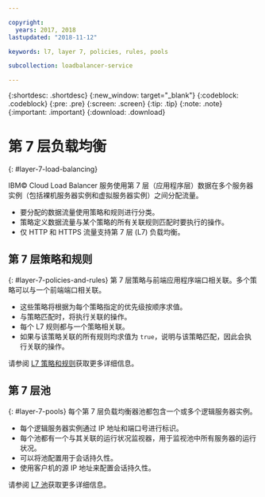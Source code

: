 ```yaml
---

copyright:
  years: 2017, 2018
lastupdated: "2018-11-12"

keywords: l7, layer 7, policies, rules, pools

subcollection: loadbalancer-service

---
```


{:shortdesc: .shortdesc}
{:new_window: target="_blank"}
{:codeblock: .codeblock}
{:pre: .pre}
{:screen: .screen}
{:tip: .tip}
{:note: .note}
{:important: .important}
{:download: .download}

# 第 7 层负载均衡
{: #layer-7-load-balancing}

IBM© Cloud Load Balancer 服务使用第 7 层（应用程序层）数据在多个服务器实例（包括裸机服务器实例和虚拟服务器实例）之间分配流量。

 * 要分配的数据流量使用策略和规则进行分类。
 * 策略定义数据流量与某个策略的所有关联规则匹配时要执行的操作。
 * 仅 HTTP 和 HTTPS 流量支持第 7 层 (L7) 负载均衡。

## 第 7 层策略和规则
{: #layer-7-policies-and-rules}
第 7 层策略与前端应用程序端口相关联。多个策略可以与一个前端端口相关联。

 * 这些策略将根据为每个策略指定的优先级按顺序求值。
 * 与策略匹配时，将执行关联的操作。
 * 每个 L7 规则都与一个策略相关联。
 * 如果与该策略关联的所有规则均求值为 `true`，说明与该策略匹配，因此会执行关联的操作。

请参阅 [L7 策略和规则](/docs/infrastructure/loadbalancer-service?topic=loadbalancer-service-layer-7-policy)获取更多详细信息。

## 第 7 层池
{: #layer-7-pools}
每个第 7 层负载均衡器池都包含一个或多个逻辑服务器实例。

 * 每个逻辑服务器实例通过 IP 地址和端口号进行标识。
 * 每个池都有一个与其关联的运行状况监视器，用于监视池中所有服务器的运行状况。
 * 可以将池配置用于会话持久性。
 * 使用客户机的源 IP 地址来配置会话持久性。

请参阅 [L7 池](/docs/infrastructure/loadbalancer-service?topic=loadbalancer-service-layer-7-pool)获取更多详细信息。
